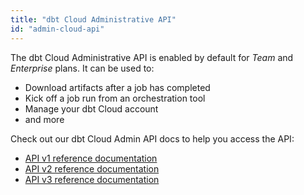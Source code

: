 ```yaml
---
title: "dbt Cloud Administrative API"
id: "admin-cloud-api"
---
```


The dbt Cloud Administrative API is enabled by default for _Team_ and _Enterprise_ plans. It can be used to:

- Download artifacts after a job has completed
- Kick off a job run from an orchestration tool
- Manage your dbt Cloud account
- and more

Check out our dbt Cloud Admin API docs to help you access the API:

- [API v1 reference documentation](/dbt-cloud/api-v1)
- [API v2 reference documentation](/dbt-cloud/api-v2)
- [API v3 reference documentation](/dbt-cloud/api-v3)
